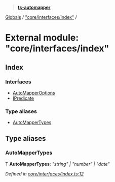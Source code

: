 > **[ts-automapper](../README.md)**

[Globals](../globals.md) / ["core/interfaces/index"](_core_interfaces_index_.md) /

# External module: "core/interfaces/index"

## Index

### Interfaces

* [AutoMapperOptions](../interfaces/_core_interfaces_index_.automapperoptions.md)
* [IPredicate](../interfaces/_core_interfaces_index_.ipredicate.md)

### Type aliases

* [AutoMapperTypes](_core_interfaces_index_.md#automappertypes)

## Type aliases

###  AutoMapperTypes

Ƭ **AutoMapperTypes**: *"string" | "number" | "date"*

*Defined in [core/interfaces/index.ts:12](https://github.com/MADEiN83/ts-automapper/blob/eda5030/src/core/interfaces/index.ts#L12)*
